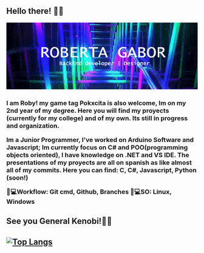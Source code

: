 ## Hello there! 👋✨

<img src="header.gif" >
<h3>I am Roby! my game tag Pokxcita is also welcome, Im on my 2nd year of my degree. Here you will find my proyects (currently for my college) and of my own. Its still in progress and organization.

Im a Junior Programmer, I've worked on Arduino Software and Javascript; Im currently focus on C# and POO(programming objects oriented), I have knowledge on .NET and VS IDE. The presentations of my proyects are all on spanish as like almost all of my commits. Here you can find: C, C#, Javascript, Python (soon!)

🧑💻Workflow: Git cmd, Github, Branches
🧑💻SO: Linux, Windows
</h3>
<h2>See you General Kenobi!👋✨<h2>

[![Top Langs](https://github-readme-stats.vercel.app/api/top-langs/?username=RobertaGabor&layout=compact)](https://github.com/RobertaGabor/github-readme-stats)
<!--
**RobertaGabor/RobertaGabor** is a ✨ _special_ ✨ repository because its `README.md` (this file) appears on your GitHub profile.

Here are some ideas to get you started:

- 🔭 I’m currently working on ...
- 🌱 I’m currently learning ...
- 👯 I’m looking to collaborate on ...
- 🤔 I’m looking for help with ...
- 💬 Ask me about ...
- 📫 How to reach me: ...
- 😄 Pronouns: ...
- ⚡ Fun fact: ...
-->

